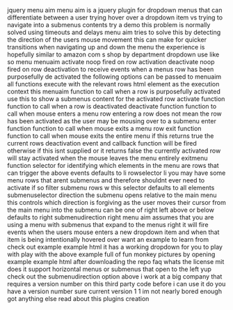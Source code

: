 jquery menu aim menu aim is a jquery plugin for dropdown menus that can differentiate between a user trying hover over a dropdown item vs trying to navigate into a submenus contents try a demo this problem is normally solved using timeouts and delays menu aim tries to solve this by detecting the direction of the users mouse movement this can make for quicker transitions when navigating up and down the menu the experience is hopefully similar to amazon com s shop by department dropdown use like so menu menuaim activate noop fired on row activation deactivate noop fired on row deactivation to receive events when a menus row has been purposefully de activated the following options can be passed to menuaim all functions execute with the relevant rows html element as the execution context this menuaim function to call when a row is purposefully activated use this to show a submenus content for the activated row activate function function to call when a row is deactivated deactivate function function to call when mouse enters a menu row entering a row does not mean the row has been activated as the user may be mousing over to a submenu enter function function to call when mouse exits a menu row exit function function to call when mouse exits the entire menu if this returns true the current rows deactivation event and callback function will be fired otherwise if this isnt supplied or it returns false the currently activated row will stay activated when the mouse leaves the menu entirely exitmenu function selector for identifying which elements in the menu are rows that can trigger the above events defaults to li rowselector li you may have some menu rows that arent submenus and therefore shouldnt ever need to activate if so filter submenu rows w this selector defaults to all elements submenuselector direction the submenu opens relative to the main menu this controls which direction is forgiving as the user moves their cursor from the main menu into the submenu can be one of right left above or below defaults to right submenudirection right menu aim assumes that you are using a menu with submenus that expand to the menus right it will fire events when the users mouse enters a new dropdown item and when that item is being intentionally hovered over want an example to learn from check out example example html it has a working dropdown for you to play with play with the above example full of fun monkey pictures by opening example example html after downloading the repo faq whats the license mit does it support horizontal menus or submenus that open to the left yup check out the submenudirection option above i work at a big company that requires a version number on this third party code before i can use it do you have a version number sure current version 1 1 im not nearly bored enough got anything else read about this plugins creation